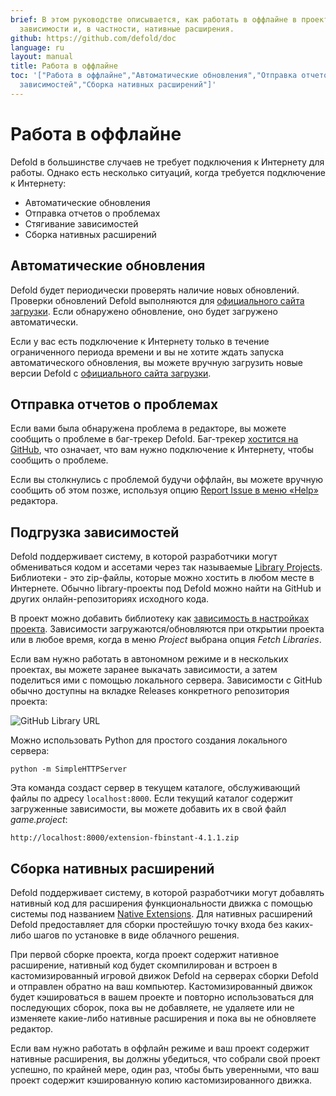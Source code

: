 ```yaml
---
brief: В этом руководстве описывается, как работать в оффлайне в проектах, содержащих
  зависимости и, в частности, нативные расширения.
github: https://github.com/defold/doc
language: ru
layout: manual
title: Работа в оффлайне
toc: '["Работа в оффлайне","Автоматические обновления","Отправка отчетов о проблемах","Подгрузка
  зависимостей","Сборка нативных расширений"]'
---
```


# Работа в оффлайне

Defold в большинстве случаев не требует подключения к Интернету для работы. Однако есть несколько ситуаций, когда требуется подключение к Интернету: 

* Автоматические обновления
* Отправка отчетов о проблемах
* Стягивание зависимостей
* Сборка нативных расширений 


## Автоматические обновления

Defold будет периодически проверять наличие новых обновлений. Проверки обновлений Defold выполняются для [официального сайта загрузки](https://d.defold.com). Если обнаружено обновление, оно будет загружено автоматически. 

Если у вас есть подключение к Интернету только в течение ограниченного периода времени и вы не хотите ждать запуска автоматического обновления, вы можете вручную загрузить новые версии Defold с [официального сайта загрузки](https://d.defold.com).


## Отправка отчетов о проблемах

Если вами была обнаружена проблема в редакторе, вы можете сообщить о проблеме в баг-трекер Defold. Баг-трекер [хостится на GitHub](https://www.github.com/defold/editor2-issues), что означает, что вам нужно подключение к Интернету, чтобы сообщить о проблеме.

Если вы столкнулись с проблемой будучи оффлайн, вы можете вручную сообщить об этом позже, используя опцию [Report Issue в меню «Help»](/ru/manuals/getting-help/#report-a-problem-from-the-editor) редактора.

## Подгрузка зависимостей

Defold поддерживает систему, в которой разработчики могут обмениваться кодом и ассетами через так называемые [Library Projects](/manuals/libraries/). Библиотеки - это zip-файлы, которые можно хостить в любом месте в Интернете. Обычно library-проекты под Defold можно найти на GitHub и других онлайн-репозиториях исходного кода. 

В проект можно добавить библиотеку как [зависимость в настройках проекта](/ru/manuals/project-settings/#dependencies). Зависимости загружаются/обновляются при открытии проекта или в любое время, когда в меню *Project* выбрана опция *Fetch Libraries*.

Если вам нужно работать в автономном режиме и в нескольких проектах, вы можете заранее выкачать зависимости, а затем поделиться ими с помощью локального сервера. Зависимости с GitHub обычно доступны на вкладке Releases конкретного репозитория проекта: 

![GitHub Library URL](/manuals/images/libraries/libraries_library_url_github.png)

Можно использовать Python для простого создания локального сервера: 

    python -m SimpleHTTPServer

Эта команда создаст сервер в текущем каталоге, обслуживающий файлы по адресу `localhost:8000`. Если текущий каталог содержит загруженные зависимости, вы можете добавить их в свой файл *game.project*: 

    http://localhost:8000/extension-fbinstant-4.1.1.zip


## Сборка нативных расширений

Defold поддерживает систему, в которой разработчики могут добавлять нативный код для расширения функциональности движка с помощью системы под названием [Native Extensions](/ru/manuals/extensions/). Для нативных расширений Defold предоставляет для сборки простейшую точку входа без каких-либо шагов по установке в виде облачного решения.

При первой сборке проекта, когда проект содержит нативное расширение, нативный код будет скомпилирован и встроен в кастомизированный игровой движок Defold на серверах сборки Defold и отправлен обратно на ваш компьютер. Кастомизированный движок будет кэшироваться в вашем проекте и повторно использоваться для последующих сборок, пока вы не добавляете, не удаляете или не изменяете какие-либо нативные расширения и пока вы не обновляете редактор. 

Если вам нужно работать в оффлайн режиме и ваш проект содержит нативные расширения, вы должны убедиться, что собрали свой проект успешно, по крайней мере, один раз, чтобы быть уверенными, что ваш проект содержит кэшированную копию кастомизированного движка.